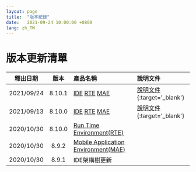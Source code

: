 ```yaml
---
layout: page
title:  "版本紀錄"
date:   2021-09-24 10:00:00 +0800
lang: zh_TW
---
```


# 版本更新清單

|釋出日期|版本|產品名稱|說明文件|
|:-:|:-:|:-|:-|
|2021/09/24|8.10.1|[IDE](IDE/README.html) [RTE](RTE/README.html)  [MAE](MAE/README.html)|[說明文件](Doc/Release8.10.1-20210924.pdf){:target='_blank'}|
|2021/09/13|8.10.0|[IDE](IDE/README.html) [RTE](RTE/README.html)  [MAE](MAE/README.html)|[說明文件](Doc/Release8.10.0-20210913.pdf){:target='_blank'}|
|2020/10/30|8.10.0|[Run Time Environment(RTE)](RTE/README.html)| |
|2020/10/30|8.9.2|[Mobile Application Environment(MAE)](RTE/README.html)| |
|2020/10/30|8.9.1|IDE架構樹更新| |
